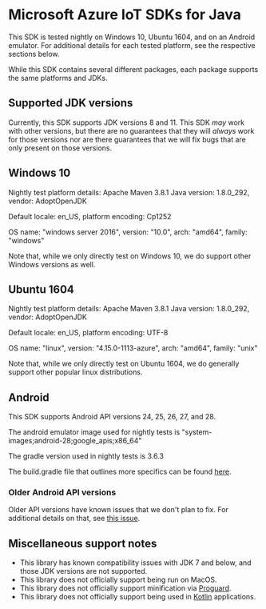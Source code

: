 # Microsoft Azure IoT SDKs for Java

This SDK is tested nightly on Windows 10, Ubuntu 1604, and on an Android emulator. For additional details
for each tested platform, see the respective sections below. 

While this SDK contains several different packages, each package supports the same platforms and JDKs.

## Supported JDK versions

Currently, this SDK supports JDK versions 8 and 11. This SDK _may_ work with other versions, but there are no guarantees 
that they will _always_ work for those versions nor are there guarantees that we will fix bugs that are only present on
those versions.


## Windows 10

Nightly test platform details:
Apache Maven 3.8.1
Java version: 1.8.0_292, vendor: AdoptOpenJDK

Default locale: en_US, platform encoding: Cp1252

OS name: "windows server 2016", version: "10.0", arch: "amd64", family: "windows"

Note that, while we only directly test on Windows 10, we do support other Windows versions as well.

## Ubuntu 1604

Nightly test platform details:
Apache Maven 3.8.1
Java version: 1.8.0_292, vendor: AdoptOpenJDK

Default locale: en_US, platform encoding: UTF-8

OS name: "linux", version: "4.15.0-1113-azure", arch: "amd64", family: "unix"

Note that, while we only directly test on Ubuntu 1604, we do generally support other popular linux distributions. 

## Android

This SDK supports Android API versions 24, 25, 26, 27, and 28.

The android emulator image used for nightly tests is "system-images;android-28;google_apis;x86_64"

The gradle version used in nightly tests is 3.6.3

The build.gradle file that outlines more specifics can be found [here](./iot-e2e-tests/android/app/build.gradle).

### Older Android API versions

Older API versions have known issues that we don't plan to fix. For additional details on that, see [this issue](https://github.com/Azure/azure-iot-sdk-java/issues/747).


## Miscellaneous support notes

- This library has known compatibility issues with JDK 7 and below, and those JDK versions are not supported.
- This library does not officially support being run on MacOS.
- This library does not officially support minification via [Proguard](http://android-doc.github.io/tools/help/proguard.html).
- This library does not officially support being used in [Kotlin](https://kotlinlang.org) applications.